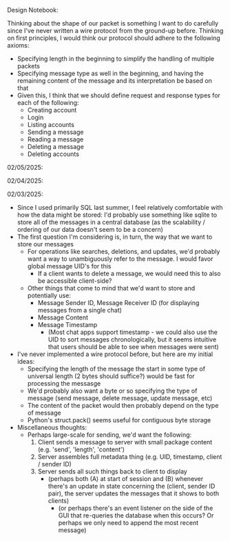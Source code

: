 

Design Notebook:


Thinking about the shape of our packet is something I want to do carefully since I've never written a wire protocol from the ground-up before. Thinking on first principles, I would think our protocol should adhere to the following axioms:
- Specifying length in the beginning to simplify the handling of multiple packets
- Specifying message type as well in the beginning, and having the remaining content of the message and its interpretation be based on that
- Given this, I think that we should define request and response types for each of the following:
  - Creating account
  - Login
  - Listing accounts
  - Sending a message
  - Reading a message
  - Deleting a message
  - Deleting accounts



02/05/2025: 

02/04/2025:


02/03/2025:
- Since I used primarily SQL last summer, I feel relatively comfortable with how the data might be stored: I'd probably use something like sqlite to store all of the messages in a central database (as the scalability / ordering of our data doesn't seem to be a concern)
- The first question I'm considering is, in turn, the way that we want to store our messages
  - For operations like searches, deletions, and updates, we'd probably want a way to unambiguously refer to the message. I would favor global message UID's for this
    - If a client wants to delete a message, we would need this to also be accessible client-side?
  - Other things that come to mind that we'd want to store and potentially use:
    - Message Sender ID, Message Receiver ID (for displaying messages from a single chat)
    - Message Content
    - Message Timestamp
      - (Most chat apps support timestamp - we could also use the UID to sort messages chronologically, but it seems intuitive that users should be able to see when messages were sent)
- I've never implemented a wire protocol before, but here are my initial ideas:
  - Specifying the length of the message the start in some type of universal length (2 bytes should suffice?) would be fast for processing the messasge
  - We'd probably also want a byte or so specifying the type of message (send message, delete message, update message, etc)
  - The content of the packet would then probably depend on the type of message  
  - Python's struct.pack() seems useful for contiguous byte storage
- Miscellaneous thoughts:
  - Perhaps large-scale for sending, we'd want the following:
    1. Client sends a message to server with small package content (e.g. 'send', 'length', 'content')
    2. Server assembles full metadata thing (e.g. UID, timestamp, client / sender ID)
    3. Server sends all such things back to client to display
       * (perhaps both (A) at start of session and (B) whenever there's an update in state concerning the (client, sender ID pair), the server updates the messages that it shows to both clients)
       	 * (or perhaps there's an event listener on the side of the GUI that re-queries the database when this occurs? Or perhaps we only need to append the most recent message)
